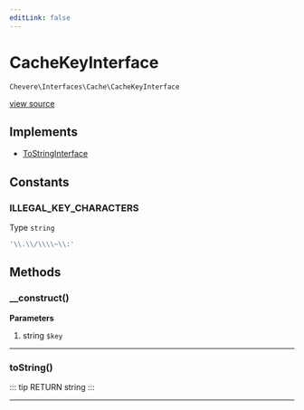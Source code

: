 ```yaml
---
editLink: false
---
```


# CacheKeyInterface

`Chevere\Interfaces\Cache\CacheKeyInterface`

[view source](https://github.com/chevere/chevere/blob/master/interfaces/Cache/CacheKeyInterface.php)

## Implements

- [ToStringInterface](../To/ToStringInterface.md)

## Constants

### ILLEGAL_KEY_CHARACTERS

Type `string`

```php
'\\.\\/\\\\~\\:'
```

## Methods

### __construct()

**Parameters**

1. string `$key`

---

### toString()

::: tip RETURN
string
:::

---

